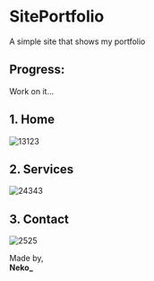 # SitePortfolio
A simple site that shows my portfolio 

## Progress: 
Work on it...

 ## 1. Home

![13123](https://github.com/monocat-neko/monocat-site/assets/129681589/f3448915-3db9-4dfa-af48-ff5afb64a4fe)
## 2. Services
![24343](https://github.com/monocat-neko/neko-website/assets/129681589/1575532b-6af3-44a1-bac3-493252cd72d9)
## 3. Contact
![2525](https://github.com/monocat-neko/neko-website/assets/129681589/f29e1c39-1be5-4327-a9e7-b668dc3dcee2)

Made by, </br>
**Neko_**
